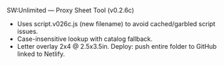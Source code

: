 SW:Unlimited — Proxy Sheet Tool (v0.2.6c)
- Uses script.v026c.js (new filename) to avoid cached/garbled script issues.
- Case-insensitive lookup with catalog fallback.
- Letter overlay 2x4 @ 2.5x3.5in.
Deploy: push entire folder to GitHub linked to Netlify.
